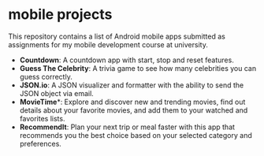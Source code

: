 # mobile projects
This repository contains a list of Android mobile apps submitted as assignments for my mobile development course at university.

- **Countdown**: A countdown app with start, stop and reset features.
- **Guess The Celebrity**: A trivia game to see how many celebrities you can guess correctly.
- **JSON.io**: A JSON visualizer and formatter with the ability to send the JSON object via email.
- **MovieTime***: Explore and discover new and trending movies, find out details about your favorite movies, and add them to your watched and favorites lists.
- **RecommendIt**: Plan your next trip or meal faster with this app that recommends you the best choice based on your selected category and preferences.
